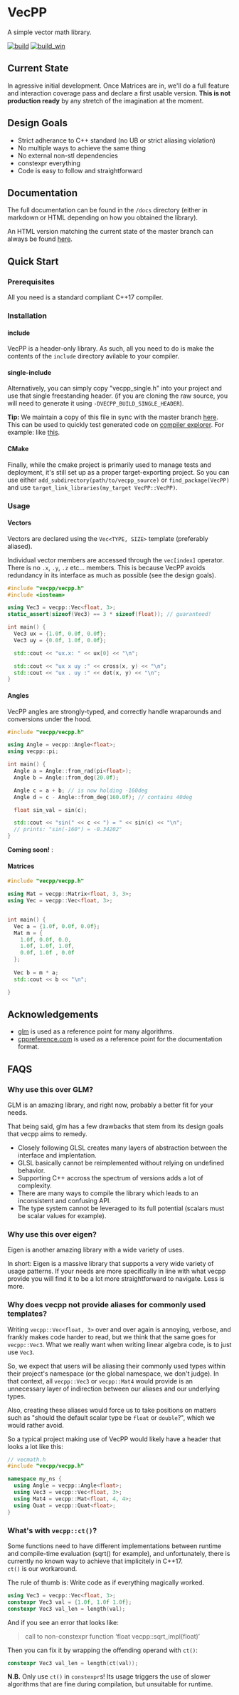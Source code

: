 # VecPP

A simple vector math library.

[![build][badge.build]][build]
[![build_win][badge.build_win]][build_win]

[badge.build]: https://travis-ci.org/FrancoisChabot/vecpp.svg?branch=master
[badge.build_win]: https://ci.appveyor.com/api/projects/status/t7tu1jqmc2wptl1c/branch/master?svg=true

[build]: https://travis-ci.org/FrancoisChabot/vecpp
[build_win]: https://ci.appveyor.com/project/FrancoisChabot/vecpp/branch/master

## Current State

In agressive initial development. Once Matrices are in, we'll do a full feature and interaction coverage pass and
declare a first usable version. **This is not production ready** by any stretch of the imagination at the moment.

## Design Goals

* Strict adherance to C++ standard (no UB or strict aliasing violation)
* No multiple ways to achieve the same thing
* No external non-stl dependencies
* constexpr everything 
* Code is easy to follow and straightforward

## Documentation

The full documentation can be found in the `/docs` directory (either in markdown
or HTML depending on how you obtained the library).

An HTML version matching the current state of the master branch can always be 
found [here](https://francoischabot.github.io/vecpp/).

## Quick Start

### Prerequisites

All you need is a standard compliant C++17 compiler.

### Installation

#### include
VecPP is a header-only library. As such, all you need to do is make the 
contents of the `include` directory avilable to your compiler.

#### single-include
Alternatively, you can simply copy "vecpp_single.h" into your project and use 
that single freestanding header. (if you are cloning the raw source, you will
need to generate it using `-DVECPP_BUILD_SINGLE_HEADER`).

**Tip:** We maintain a copy of this file in sync with the master branch 
[here](https://github.com/FrancoisChabot/vecpp/tree/single_header). This can be 
used to quickly test generated code on [compiler explorer](godbolt.org). For 
example: like [this](https://gcc.godbolt.org/z/m_Gg-c).

#### CMake
Finally, while the cmake project is primarily used to manage tests and 
deployment, it's still set up as a proper target-exporting project. So you can 
use either `add_subdirectory(path/to/vecpp_source)` or `find_package(VecPP)` and
use `target_link_libraries(my_target VecPP::VecPP)`.

### Usage

#### Vectors

Vectors are declared using the `Vec<TYPE, SIZE>` template (preferably aliased).

Individual vector members are accessed through the `vec[index]` operator. There 
is no `.x`, `.y`, `.z` etc... members. This is because VecPP avoids redundancy 
in its interface as much as possible (see the design goals). 

```cpp
#include "vecpp/vecpp.h"
#include <iosteam>

using Vec3 = vecpp::Vec<float, 3>;
static_assert(sizeof(Vec3) == 3 * sizeof(float)); // guaranteed!

int main() {
  Vec3 ux = {1.0f, 0.0f, 0.0f};
  Vec3 uy = {0.0f, 1.0f, 0.0f};

  std::cout << "ux.x: " << ux[0] << "\n";

  std::cout << "ux x uy :" << cross(x, y) << "\n";
  std::cout << "ux . uy :" << dot(x, y) << "\n";
}
```

#### Angles

VecPP angles are strongly-typed, and correctly handle wraparounds and 
conversions under the hood.

```cpp
#include "vecpp/vecpp.h"

using Angle = vecpp::Angle<float>;
using vecpp::pi;

int main() {
  Angle a = Angle::from_rad(pi<float>);
  Angle b = Angle::from_deg(20.0f);

  Angle c = a + b; // is now holding -160deg
  Angle d = c - Angle::from_deg(160.0f); // contains 40deg

  float sin_val = sin(c);

  std::cout << "sin(" << c << ") = " << sin(c) << "\n";
  // prints: "sin(-160°) = -0.34202"
}
```

**Coming soon!** :

#### Matrices

```cpp
#include "vecpp/vecpp.h"

using Mat = vecpp::Matrix<float, 3, 3>;
using Vec = vecpp::Vec<float, 3>;


int main() {
  Vec a = {1.0f, 0.0f, 0.0f};
  Mat m = {
    1.0f, 0.0f, 0.0,
    1.0f, 1.0f, 1.0f,
    0.0f, 1.0f , 0.0f
  };
  
  Vec b = m * a;
  std::cout << b << "\n";

}
```

## Acknowledgements

- [glm](https://glm.g-truc.net) is used as a reference point for many algorithms.
- [cppreference.com](https://cppreference.com) is used as a reference point for the documentation format.

## FAQS

### Why use this over GLM?

GLM is an amazing library, and right now, probably a better fit for your needs.

That being said, glm has a few drawbacks that stem from its design goals that 
vecpp aims to remedy.

- Closely following GLSL creates many layers of abstraction between the interface
  and implentation.
- GLSL basically cannot be reimplemented without relying on undefined behavior. 
- Supporting C++ accross the spectrum of versions adds a lot of complexity.
- There are many ways to compile the library which leads to an inconsistent and 
  confusing API.
- The type system cannot be leveraged to its full potential (scalars must be
  scalar values for example).

### Why use this over eigen?

Eigen is another amazing library with a wide variety of uses.

In short: Eigen is a massive library that supports a very wide variety of usage 
patterns. If your needs are more specifically in line with what vecpp provide
you will find it to be a lot more straightforward to navigate. Less is more.

### Why does vecpp not provide aliases for commonly used templates?

Writing `vecpp::Vec<float, 3>` over and over again is annoying, verbose, and 
frankly makes code harder to read, but we think that the same goes for 
`vecpp::Vec3`. What we really want when writing linear algebra code, is to just 
use `Vec3`.

So, we expect that users will be aliasing their commonly used types within their 
project's namespace (or the global namespace, we don't judge). In that context, 
all `vecpp::Vec3` or `vecpp::Mat4` would provide is an unnecessary layer of 
indirection between our aliases and our underlying types.

Also, creating these aliases would force us to take positions on matters such as 
"should the default scalar type be `float` or `double`?", which we would rather 
avoid.

So a typical project making use of VecPP would likely have a header that looks
a lot like this:

```cpp
// vecmath.h
#include "vecpp/vecpp.h"

namespace my_ns {
  using Angle = vecpp::Angle<float>;
  using Vec3 = vecpp::Vec<float, 3>;
  using Mat4 = vecpp::Mat<float, 4, 4>;
  using Quat = vecpp::Quat<float>;
}
```

### What's with `vecpp::ct()`?

Some functions need to have different implementations between runtime and 
compile-time evaluation (sqrt() for example), and unfortunately, there
is currently no known way to achieve that implicitely in C++17.  
`ct()` is our workaround.

The rule of thumb is: Write code as if everything magically worked.

```cpp
using Vec3 = vecpp::Vec<float, 3>;
constexpr Vec3 val = {1.0f, 1.0f 1.0f};
constexpr Vec3 val_len = length(val);
```

And if you see an error that looks like: 

> call to non-constexpr function ‘float vecpp::sqrt_impl(float)’

Then you can fix it by wrapping the offending operand with `ct()`:

```cpp
constexpr Vec3 val_len = length(ct(val));
```

**N.B.** Only use `ct()` in `constexpr`s! Its usage triggers the use of slower
algorithms that are fine during compilation, but unsuitable for runtime.

